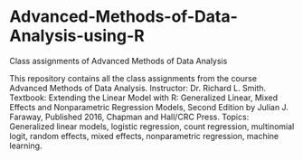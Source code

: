 # Advanced-Methods-of-Data-Analysis-using-R
Class assignments of Advanced Methods of Data Analysis

This repository contains all the class assignments from the course Advanced Methods of Data Analysis. Instructor: Dr. Richard L. Smith. Textbook: Extending the Linear Model with R: Generalized Linear, Mixed Effects and Nonparametric Regression Models, Second Edition by Julian J. Faraway, Published 2016, Chapman and Hall/CRC Press. Topics: Generalized linear models, logistic regression, count regression, multinomial logit, random effects, mixed effects, nonparametric regression, machine learning.
